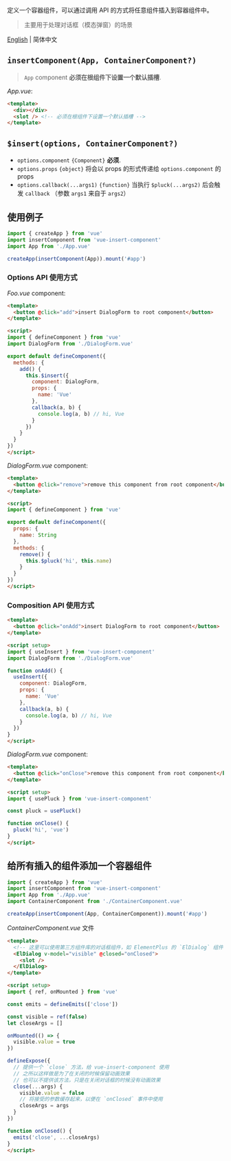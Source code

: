 定义一个容器组件，可以通过调用 API 的方式将任意组件插入到容器组件中。
> 主要用于处理对话框（模态弹窗）的场景

[English](./README.md) | 简体中文

## `insertComponent(App, ContainerComponent?)`
> `App` component __必须在根组件下设置一个默认插槽__.

_App.vue_:
```html
<template>
  <div></div>
  <slot /> <!-- 必须在根组件下设置一个默认插槽 -->
</template>
```

## `$insert(options, ContainerComponent?)`
- `options.component` `{Component}` **必须**. 
- `options.props` `{object}` 将会以 props 的形式传递给 `options.component` 的 props
- `options.callback(...args1)` `{function}` 当执行 `$pluck(...args2)` 后会触发 `callback` （参数 `args1` 来自于 `args2`）

## 使用例子

```js
import { createApp } from 'vue'
import insertComponent from 'vue-insert-component'
import App from './App.vue'

createApp(insertComponent(App)).mount('#app')
```

### Options API 使用方式

_Foo.vue_ component:
```html
<template>
  <button @click="add">insert DialogForm to root component</button>
</template>

<script>
import { defineComponent } from 'vue'
import DialogForm from './DialogForm.vue'

export default defineComponent({
  methods: {
    add() {
      this.$insert({
        component: DialogForm,
        props: {
          name: 'Vue'
        },
        callback(a, b) {
          console.log(a, b) // hi, Vue
        }
      })
    }
  }
})
</script>
```

_DialogForm.vue_ component:
```html
<template>
  <button @click="remove">remove this component from root component</button>
</template>

<script>
import { defineComponent } from 'vue'

export default defineComponent({
  props: {
    name: String
  },
  methods: {
    remove() {
      this.$pluck('hi', this.name)
    }
  }
})
</script>
```

### Composition API 使用方式

```html
<template>
  <button @click="onAdd">insert DialogForm to root component</button>
</template>

<script setup>
import { useInsert } from 'vue-insert-component'
import DialogForm from './DialogForm.vue'

function onAdd() {
  useInsert({
    component: DialogForm,
    props: {
      name: 'Vue'
    },
    callback(a, b) {
      console.log(a, b) // hi, Vue
    }
  })
}
</script>
```

_DialogForm.vue_ component:
```html
<template>
  <button @click="onClose">remove this component from root component</button>
</template>

<script setup>
import { usePluck } from 'vue-insert-component'

const pluck = usePluck()

function onClose() {
  pluck('hi', 'vue')
}
</script>
```

## 给所有插入的组件添加一个容器组件

```js
import { createApp } from 'vue'
import insertComponent from 'vue-insert-component'
import App from './App.vue'
import ContainerComponent from './ContainerComponent.vue'

createApp(insertComponent(App, ContainerComponent)).mount('#app')
```

_ContainerComponent.vue_ 文件

```html
<template>
  <!-- 这里可以使用第三方组件库的对话框组件，如 ElementPlus 的 `ElDialog` 组件 -->
  <ElDialog v-model="visible" @closed="onClosed">
    <slot />
  </ElDialog>
</template>

<script setup>
import { ref, onMounted } from 'vue'

const emits = defineEmits(['close'])

const visible = ref(false)
let closeArgs = []

onMounted(() => {
  visible.value = true
})

defineExpose({
  // 提供一个 `close` 方法，给 vue-insert-component 使用
  // 之所以这样做是为了在关闭的时候保留动画效果
  // 也可以不提供该方法，只是在关闭对话框的时候没有动画效果
  close(...args) {
    visible.value = false
    // 将接受的参数缓存起来，以便在 `onClosed` 事件中使用
    closeArgs = args
  }
})

function onClosed() {
  emits('close', ...closeArgs)
}
</script>
```